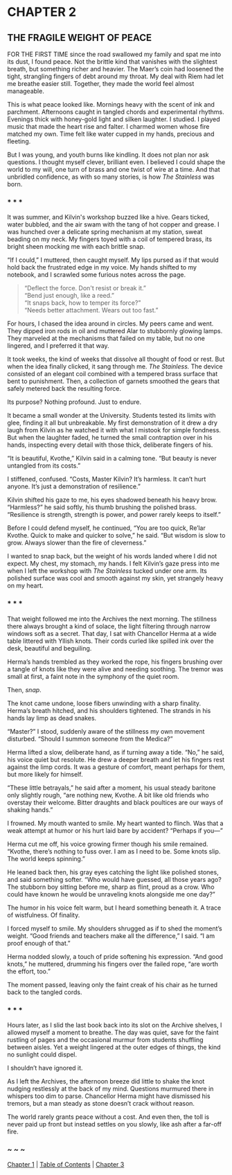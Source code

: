 # CHAPTER 2

## THE FRAGILE WEIGHT OF PEACE  

FOR THE FIRST TIME since the road swallowed my family and spat me into its dust, I found peace. Not the brittle kind that vanishes with the slightest breath, but something richer and heavier. The Maer’s coin had loosened the tight, strangling fingers of debt around my throat. My deal with Riem had let me breathe easier still. Together, they made the world feel almost manageable.  

This is what peace looked like. Mornings heavy with the scent of ink and parchment. Afternoons caught in tangled chords and experimental rhythms. Evenings thick with honey-gold light and silken laughter. I studied. I played music that made the heart rise and falter. I charmed women whose fire matched my own. Time felt like water cupped in my hands, precious and fleeting.  

But I was young, and youth burns like kindling. It does not plan nor ask questions. I thought myself clever, brilliant even. I believed I could shape the world to my will, one turn of brass and one twist of wire at a time. And that unbridled confidence, as with so many stories, is how *The Stainless* was born.  

### * * *

It was summer, and Kilvin's workshop buzzed like a hive. Gears ticked, water bubbled, and the air swam with the tang of hot copper and grease. I was hunched over a delicate spring mechanism at my station, sweat beading on my neck. My fingers toyed with a coil of tempered brass, its bright sheen mocking me with each brittle snap.   

“If I could,” I muttered, then caught myself. My lips pursed as if that would hold back the frustrated edge in my voice. My hands shifted to my notebook, and I scrawled some furious notes across the page.  

> “Deflect the force. Don't resist or break it.”  
> “Bend just enough, like a reed.”  
> “It snaps back, how to temper its force?”  
> “Needs better attachment. Wears out too fast.”  

For hours, I chased the idea around in circles. My peers came and went. They dipped iron rods in oil and muttered Alar to stubbornly glowing lamps. They marveled at the mechanisms that failed on my table, but no one lingered, and I preferred it that way.  

It took weeks, the kind of weeks that dissolve all thought of food or rest. But when the idea finally clicked, it sang through me. *The Stainless.* The device consisted of an elegant coil combined with a tempered brass surface that bent to punishment. Then, a collection of garnets smoothed the gears that safely metered back the resulting force.  

Its purpose? Nothing profound. Just to endure.  

It became a small wonder at the University. Students tested its limits with glee, finding it all but unbreakable. My first demonstration of it drew a dry laugh from Kilvin as he watched it with what I mistook for simple fondness. But when the laughter faded, he turned the small contraption over in his hands, inspecting every detail with those thick, deliberate fingers of his.  

“It is beautiful, Kvothe,” Kilvin said in a calming tone. “But beauty is never untangled from its costs.”  

I stiffened, confused. “Costs, Master Kilvin? It’s harmless. It can’t hurt anyone. It’s just a demonstration of resilience.”  

Kilvin shifted his gaze to me, his eyes shadowed beneath his heavy brow. “Harmless?” he said softly, his thumb brushing the polished brass. “Resilience is strength, strength is power, and power rarely keeps to itself.”  

Before I could defend myself, he continued, “You are too quick, Re’lar Kvothe. Quick to make and quicker to solve,” he said. “But wisdom is slow to grow. Always slower than the fire of cleverness.”  

I wanted to snap back, but the weight of his words landed where I did not expect. My chest, my stomach, my hands. I felt Kilvin’s gaze press into me when I left the workshop with *The Stainless* tucked under one arm. Its polished surface was cool and smooth against my skin, yet strangely heavy on my heart.  

### * * *

That weight followed me into the Archives the next morning. The stillness there always brought a kind of solace, the light filtering through narrow windows soft as a secret. That day, I sat with Chancellor Herma at a wide table littered with Yllish knots. Their cords curled like spilled ink over the desk, beautiful and beguiling.  

Herma’s hands trembled as they worked the rope, his fingers brushing over a tangle of knots like they were alive and needing soothing. The tremor was small at first, a faint note in the symphony of the quiet room.  

Then, *snap*.  

The knot came undone, loose fibers unwinding with a sharp finality. Herma’s breath hitched, and his shoulders tightened. The strands in his hands lay limp as dead snakes.  

“Master?” I stood, suddenly aware of the stillness my own movement disturbed. “Should I summon someone from the Medica?”  

Herma lifted a slow, deliberate hand, as if turning away a tide. “No,” he said, his voice quiet but resolute. He drew a deeper breath  and let his fingers rest against the limp cords. It was a gesture of comfort, meant perhaps for them, but more likely for himself.  

“These little betrayals,” he said after a moment, his usual steady baritone only slightly rough, “are nothing new, Kvothe. A bit like old friends who overstay their welcome. Bitter draughts and black poultices are our ways of shaking hands.”  

I frowned. My mouth wanted to smile. My heart wanted to flinch. Was that a weak attempt at humor or his hurt laid bare by accident? “Perhaps if you—”  

Herma cut me off, his voice growing firmer though his smile remained. “Kvothe, there’s nothing to fuss over. I am as I need to be. Some knots slip. The world keeps spinning.”  

He leaned back then, his gray eyes catching the light like polished stones, and said something softer. “Who would have guessed, all those years ago? The stubborn boy sitting before me, sharp as flint, proud as a crow. Who could have known he would be unraveling knots alongside me one day?”  

The humor in his voice felt warm, but I heard something beneath it. A trace of wistfulness. Of finality.  

I forced myself to smile. My shoulders shrugged as if to shed the moment’s weight. “Good friends and teachers make all the difference,” I said. “I am proof enough of that.”  

Herma nodded slowly, a touch of pride softening his expression. “And good knots,” he muttered, drumming his fingers over the failed rope, “are worth the effort, too.”  

The moment passed, leaving only the faint creak of his chair as he turned back to the tangled cords.  

### * * *

Hours later, as I slid the last book back into its slot on the Archive shelves, I allowed myself a moment to breathe. The day was quiet, save for the faint rustling of pages and the occasional murmur from students shuffling between aisles. Yet a weight lingered at the outer edges of things, the kind no sunlight could dispel.  

I shouldn’t have ignored it.  

As I left the Archives, the afternoon breeze did little to shake the knot nudging restlessly at the back of my mind. Questions murmured there in whispers too dim to parse. Chancellor Herma might have dismissed his tremors, but a man steady as stone doesn’t crack without reason.  

The world rarely grants peace without a cost. And even then, the toll is never paid up front but instead settles on you slowly, like ash after a far-off fire. 

### ~ ~ ~

[Chapter 1](CHAPTER_01.md) | [Table of Contents](Table_of_Contents.md) | [Chapter 3](CHAPTER_03.md)
